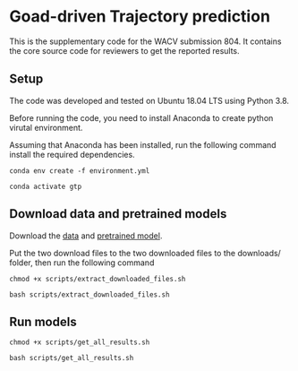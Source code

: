 
# Goad-driven Trajectory prediction

This is the supplementary code for the WACV submission 804. It contains the core source code for reviewers to get the reported results.

## Setup

The code was developed and tested on Ubuntu 18.04 LTS using Python 3.8.

Before running the code, you need to install Anaconda to create python virutal environment.

Assuming that Anaconda has been installed, run the following command install the required dependencies.

```
conda env create -f environment.yml

conda activate gtp
```

## Download data and pretrained models

Download the [data](https://drive.google.com/file/d/1swIk1Mn8asEzJ1ZkNH5K4GAJWPT5kmAF/view?usp=sharing) and [pretrained model](https://drive.google.com/file/d/1ds88deyzqQwSb_MrfVw1JEzHtpon2Nht/view?usp=sharing).

Put the two download files to the two downloaded files to the downloads/ folder, then run the following command

```
chmod +x scripts/extract_downloaded_files.sh

bash scripts/extract_downloaded_files.sh
```

## Run models
```
chmod +x scripts/get_all_results.sh

bash scripts/get_all_results.sh
```
